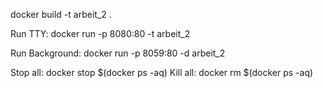 docker build -t arbeit_2 .

Run TTY: docker run -p 8080:80 -t arbeit_2

Run Background: docker run -p 8059:80 -d arbeit_2


Stop all: docker stop $(docker ps -aq)
Kill all: docker rm $(docker ps -aq)